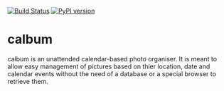 [![Build Status](https://travis-ci.org/JoProvost/calbum.svg?branch=master)](https://travis-ci.org/JoProvost/calbum)
[![PyPI version](https://badge.fury.io/py/calbum.svg)](http://badge.fury.io/py/calbum)

calbum
=========

calbum is an unattended calendar-based photo organiser. It is meant to allow
easy management of pictures based on thier location, date and calendar events
without the need of a database or a special browser to retrieve them.



